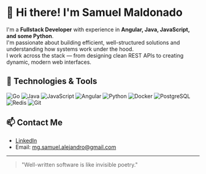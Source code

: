 # 👋 Hi there! I'm Samuel Maldonado

I'm a **Fullstack Developer** with experience in **Angular, Java, JavaScript, and some Python**.  
I'm passionate about building efficient, well-structured solutions and understanding how systems work under the hood.  
I work across the stack — from designing clean REST APIs to creating dynamic, modern web interfaces.

## 🔧 Technologies & Tools

![Go](https://img.shields.io/badge/-Go-00ADD8?logo=go&logoColor=white&style=flat)
![Java](https://img.shields.io/badge/-Java-007396?logo=java&logoColor=white&style=flat)
![JavaScript](https://img.shields.io/badge/-JavaScript-F7DF1E?logo=javascript&logoColor=black&style=flat)
![Angular](https://img.shields.io/badge/-Angular-DD0031?logo=angular&logoColor=white&style=flat)
![Python](https://img.shields.io/badge/-Python-3776AB?logo=python&logoColor=white&style=flat)
![Docker](https://img.shields.io/badge/-Docker-2496ED?logo=docker&logoColor=white&style=flat)
![PostgreSQL](https://img.shields.io/badge/-PostgreSQL-336791?logo=postgresql&logoColor=white&style=flat)
![Redis](https://img.shields.io/badge/-Redis-DC382D?logo=redis&logoColor=white&style=flat)
![Git](https://img.shields.io/badge/-Git-F05032?logo=git&logoColor=white&style=flat)

## 📫 Contact Me

- [LinkedIn](https://www.linkedin.com/in/samuel-maldonado-6044801b7)
- Email: mg.samuel.alejandro@gmail.com

---

> "Well-written software is like invisible poetry."

